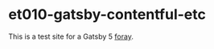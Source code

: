 #  et010-gatsby-contentful-etc

This is a test site for a Gatsby 5 [foray](https://onespace.pages.dev/forays?id=235).
